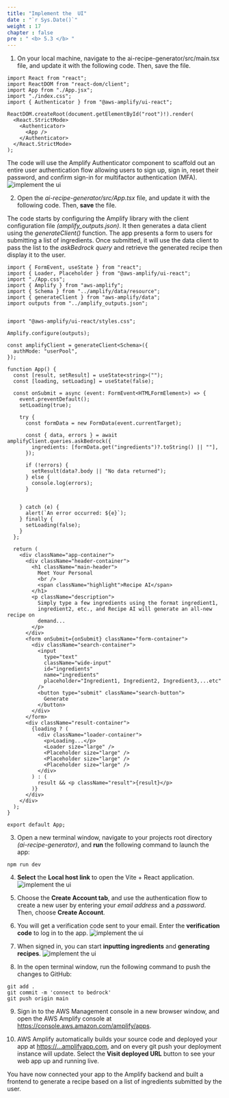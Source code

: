 ```yaml
---
title: "Implement the  UI"
date : "`r Sys.Date()`"
weight : 17
chapter : false
pre : " <b> 5.3 </b> "
---
```

1. On your local machine, navigate to the ai-recipe-generator/src/main.tsx file, and update it with the following code. Then, save the file.
```
import React from "react";
import ReactDOM from "react-dom/client";
import App from "./App.jsx";
import "./index.css";
import { Authenticator } from "@aws-amplify/ui-react";

ReactDOM.createRoot(document.getElementById("root")!).render(
  <React.StrictMode>
    <Authenticator>
      <App />
    </Authenticator>
  </React.StrictMode>
);
```
The code will use the Amplify Authenticator component to scaffold out an entire user authentication flow allowing users to sign up, sign in, reset their password, and confirm sign-in for multifactor authentication (MFA).
![implement the ui](https://github.com/victoriang471/ai-recipe-generator/blob/main/static/images/p.5/5.4.png?raw=true?featherlight=false&width=90pc)

2. Open the *ai-recipe-generator/src/App.tsx* file, and update it with the following code. Then, **save** the file.

The code starts by configuring the Amplify library with the client configuration file *(amplify_outputs.json)*. It then generates a data client using the *generateClient()* function. The app presents a form to users for submitting a list of ingredients. Once submitted, it will use the data client to pass the list to the *askBedrock query* and retrieve the generated recipe then display it to the user.
```
import { FormEvent, useState } from "react";
import { Loader, Placeholder } from "@aws-amplify/ui-react";
import "./App.css";
import { Amplify } from "aws-amplify";
import { Schema } from "../amplify/data/resource";
import { generateClient } from "aws-amplify/data";
import outputs from "../amplify_outputs.json";


import "@aws-amplify/ui-react/styles.css";

Amplify.configure(outputs);

const amplifyClient = generateClient<Schema>({
  authMode: "userPool",
});

function App() {
  const [result, setResult] = useState<string>("");
  const [loading, setLoading] = useState(false);

  const onSubmit = async (event: FormEvent<HTMLFormElement>) => {
    event.preventDefault();
    setLoading(true);

    try {
      const formData = new FormData(event.currentTarget);
      
      const { data, errors } = await amplifyClient.queries.askBedrock({
        ingredients: [formData.get("ingredients")?.toString() || ""],
      });

      if (!errors) {
        setResult(data?.body || "No data returned");
      } else {
        console.log(errors);
      }

  
    } catch (e) {
      alert(`An error occurred: ${e}`);
    } finally {
      setLoading(false);
    }
  };

  return (
    <div className="app-container">
      <div className="header-container">
        <h1 className="main-header">
          Meet Your Personal
          <br />
          <span className="highlight">Recipe AI</span>
        </h1>
        <p className="description">
          Simply type a few ingredients using the format ingredient1,
          ingredient2, etc., and Recipe AI will generate an all-new recipe on
          demand...
        </p>
      </div>
      <form onSubmit={onSubmit} className="form-container">
        <div className="search-container">
          <input
            type="text"
            className="wide-input"
            id="ingredients"
            name="ingredients"
            placeholder="Ingredient1, Ingredient2, Ingredient3,...etc"
          />
          <button type="submit" className="search-button">
            Generate
          </button>
        </div>
      </form>
      <div className="result-container">
        {loading ? (
          <div className="loader-container">
            <p>Loading...</p>
            <Loader size="large" />
            <Placeholder size="large" />
            <Placeholder size="large" />
            <Placeholder size="large" />
          </div>
        ) : (
          result && <p className="result">{result}</p>
        )}
      </div>
    </div>
  );
}

export default App;
```
3. Open a new terminal window, navigate to your projects root directory *(ai-recipe-generator)*, and **run** the following command to launch the app:  
```
npm run dev
```
4. **Select** the **Local host link** to open the Vite + React application.
![implement the ui](https://github.com/victoriang471/ai-recipe-generator/blob/main/static/images/p.5/5.6a.png?raw=true?featherlight=false&width=90pc)

5. Choose the **Create Account tab**, and use the authentication flow to create a new user by entering your *email address* and a *password*. Then, choose **Create Account**.
6. You will get a verification code sent to your email. Enter the **verification code** to log in to the app.
![implement the ui](https://github.com/victoriang471/ai-recipe-generator/blob/main/static/images/p.5/5.7.png?raw=true?featherlight=false&width=90pc)
7. When signed in, you can start **inputting ingredients** and **generating recipes**. 
![implement the ui](https://github.com/victoriang471/ai-recipe-generator/blob/main/static/images/p.5/5.8.png?raw=true?featherlight=false&width=90pc)
8.  In the open terminal window, run the following command to push the changes to GitHub: 
```
git add .
git commit -m 'connect to bedrock'
git push origin main
```
9. Sign in to the AWS Management console in a new browser window, and open the AWS Amplify console at <https://console.aws.amazon.com/amplify/apps>.

10. AWS Amplify automatically builds your source code and deployed your app at <https://...amplifyapp.com>, and on every git push your deployment instance will update. Select the **Visit deployed URL** button to see your web app up and running live.

You have now connected your app to the Amplify backend and built a frontend to generate a recipe based on a list of ingredients submitted by the user.






